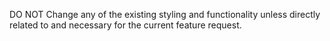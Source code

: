 DO NOT Change any of the existing styling and functionality unless directly related to and necessary for the current feature request.